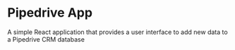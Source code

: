 # Pipedrive App

A simple React application that provides a user interface to add new data to a Pipedrive CRM database